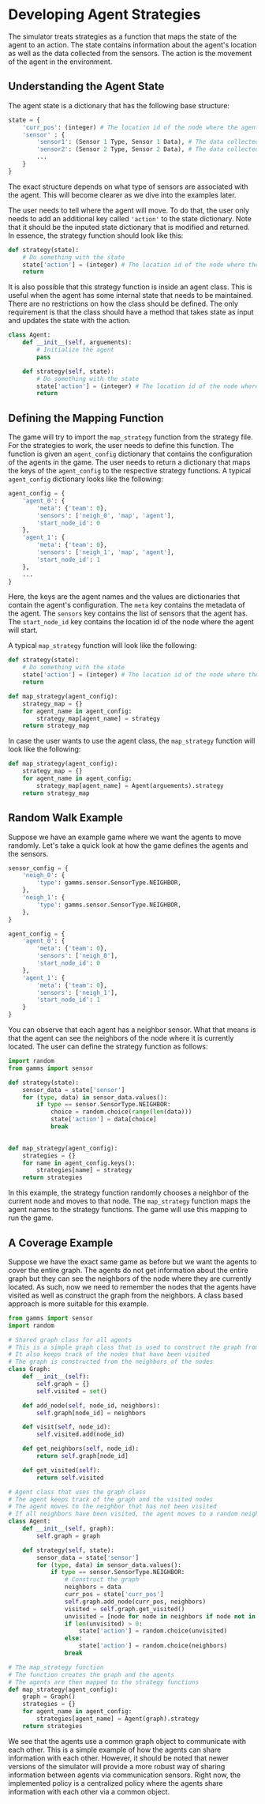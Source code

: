 # Developing Agent Strategies

The simulator treats strategies as a function that maps the state of the agent to an action. The state contains information about the agent's location as well as the data collected from the sensors. The action is the movement of the agent in the environment.

## Understanding the Agent State

The agent state is a dictionary that has the following base structure:

```python
state = {
    'curr_pos': (integer) # The location id of the node where the agent is currently located
    'sensor' : {
        'sensor1': (Sensor 1 Type, Sensor 1 Data), # The data collected by sensor 1
        'sensor2': (Sensor 2 Type, Sensor 2 Data), # The data collected by sensor 2
        ...
    }
}
```
The exact structure depends on what type of sensors are associated with the agent. This will become clearer as we dive into the examples later.

The user needs to tell where the agent will move. To do that, the user only needs to add an additional key called `'action'` to the state dictionary. Note that it should be the inputed state dictionary that is modified and returned. In essence, the strategy function should look like this:

```python
def strategy(state):
    # Do something with the state
    state['action'] = (integer) # The location id of the node where the agent will move
    return
```

It is also possible that this strategy function is inside an agent class. This is useful when the agent has some internal state that needs to be maintained. There are no restrictions on how the class should be defined. The only requirement is that the class should have a method that takes state as input and updates the state with the action.

```python
class Agent:
    def __init__(self, arguements):
        # Initialize the agent
        pass

    def strategy(self, state):
        # Do something with the state
        state['action'] = (integer) # The location id of the node where the agent will move
        return
```

## Defining the Mapping Function

The game will try to import the `map_strategy` function from the strategy file. For the strategies to work, the user needs to define this function. The function is given an `agent_config` dictionary that contains the configuration of the agents in the game. The user needs to return a dictionary that maps the keys of the `agent_config` to the respective strategy functions. A typical `agent_config` dictionary looks like the following:

```python
agent_config = {
    'agent_0': {
        'meta': {'team': 0},
        'sensors': ['neigh_0', 'map', 'agent'],
        'start_node_id': 0
    },
    'agent_1': {
        'meta': {'team': 0},
        'sensors': ['neigh_1', 'map', 'agent'],
        'start_node_id': 1
    },
    ...
}
```

Here, the keys are the agent names and the values are dictionaries that contain the agent's configuration. The `meta` key contains the metadata of the agent. The `sensors` key contains the list of sensors that the agent has. The `start_node_id` key contains the location id of the node where the agent will start.

A typical `map_strategy` function will look like the following:

```python
def strategy(state):
    # Do something with the state
    state['action'] = (integer) # The location id of the node where the agent will move
    return

def map_strategy(agent_config):
    strategy_map = {}
    for agent_name in agent_config:
        strategy_map[agent_name] = strategy
    return strategy_map
```

In case the user wants to use the agent class, the `map_strategy` function will look like the following:

```python
def map_strategy(agent_config):
    strategy_map = {}
    for agent_name in agent_config:
        strategy_map[agent_name] = Agent(arguements).strategy
    return strategy_map
```

## Random Walk Example

Suppose we have an example game where we want the agents to move randomly. Let's take a quick look at how the game defines the agents and the sensors.

```python
sensor_config = {
    'neigh_0': {
        'type': gamms.sensor.SensorType.NEIGHBOR,
    },
    'neigh_1': {
        'type': gamms.sensor.SensorType.NEIGHBOR,
    },
}

agent_config = {
    'agent_0': {
        'meta': {'team': 0},
        'sensors': ['neigh_0'],
        'start_node_id': 0
    },
    'agent_1': {
        'meta': {'team': 0},
        'sensors': ['neigh_1'],
        'start_node_id': 1
    }
}
```

You can observe that each agent has a neighbor sensor. What that means is that the agent can see the neighbors of the node where it is currently located. The user can define the strategy function as follows:

```python
import random
from gamms import sensor

def strategy(state):
    sensor_data = state['sensor']
    for (type, data) in sensor_data.values():
        if type == sensor.SensorType.NEIGHBOR:
            choice = random.choice(range(len(data)))
            state['action'] = data[choice]
            break
    

def map_strategy(agent_config):
    strategies = {}
    for name in agent_config.keys():
        strategies[name] = strategy
    return strategies
```

In this example, the strategy function randomly chooses a neighbor of the current node and moves to that node. The `map_strategy` function maps the agent names to the strategy functions. The game will use this mapping to run the game.

## A Coverage Example

Suppose we have the exact same game as before but we want the agents to cover the entire graph. The agents do not get information about the entire graph but they can see the neighbors of the node where they are currently located. As such, now we need to remember the nodes that the agents have visited as well as construct the graph from the neighbors. A class based approach is more suitable for this example.

```python
from gamms import sensor
import random

# Shared graph class for all agents
# This is a simple graph class that is used to construct the graph from the neighbors
# It also keeps track of the nodes that have been visited
# The graph is constructed from the neighbors of the nodes
class Graph:
    def __init__(self):
        self.graph = {}
        self.visited = set()

    def add_node(self, node_id, neighbors):
        self.graph[node_id] = neighbors

    def visit(self, node_id):
        self.visited.add(node_id)

    def get_neighbors(self, node_id):
        return self.graph[node_id]

    def get_visited(self):
        return self.visited

# Agent class that uses the graph class
# The agent keeps track of the graph and the visited nodes
# The agent moves to the neighbor that has not been visited
# If all neighbors have been visited, the agent moves to a random neighbor
class Agent:
    def __init__(self, graph):
        self.graph = graph

    def strategy(self, state):
        sensor_data = state['sensor']
        for (type, data) in sensor_data.values():
            if type == sensor.SensorType.NEIGHBOR:
                # Construct the graph
                neighbors = data
                curr_pos = state['curr_pos']
                self.graph.add_node(curr_pos, neighbors)
                visited = self.graph.get_visited()
                unvisited = [node for node in neighbors if node not in visited]
                if len(unvisited) > 0:
                    state['action'] = random.choice(unvisited)
                else:
                    state['action'] = random.choice(neighbors)
                break

# The map_strategy function
# The function creates the graph and the agents
# The agents are then mapped to the strategy functions
def map_strategy(agent_config):
    graph = Graph()
    strategies = {}
    for agent_name in agent_config:
        strategies[agent_name] = Agent(graph).strategy
    return strategies
```

We see that the agents use a common graph object to communicate with each other. This is a simple example of how the agents can share information with each other. However, it should be noted that newer versions of the simulator will provide a more robust way of sharing information between agents via communication sensors. Right now, the implemented policy is a centralized policy where the agents share information with each other via a common object.